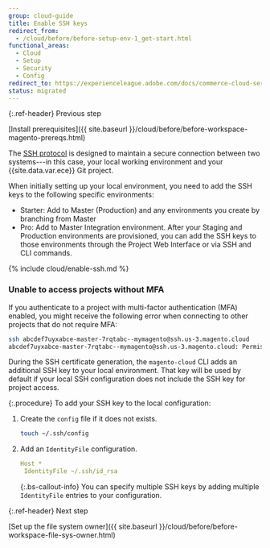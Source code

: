 ```yaml
---
group: cloud-guide
title: Enable SSH keys
redirect_from:
  - /cloud/before/before-setup-env-1_get-start.html
functional_areas:
  - Cloud
  - Setup
  - Security
  - Config
redirect_to: https://experienceleague.adobe.com/docs/commerce-cloud-service/user-guide/develop/secure-connections.html
status: migrated
---
```


{:.ref-header}
Previous step

[Install prerequisites]({{ site.baseurl }}/cloud/before/before-workspace-magento-prereqs.html)

The [SSH protocol](https://en.wikipedia.org/wiki/Secure_Shell) is designed to maintain a secure connection between two systems---in this case, your local working environment and your {{site.data.var.ece}} Git project.

When initially setting up your local environment, you need to add the SSH keys to the following specific environments:

*  Starter: Add to Master (Production) and any environments you create by branching from Master
*  Pro: Add to Master Integration environment. After your Staging and Production environments are provisioned, you can add the SSH keys to those environments through the Project Web Interface or via SSH and CLI commands.

{% include cloud/enable-ssh.md %}

### Unable to access projects without MFA

If you authenticate to a project with multi-factor authentication (MFA) enabled, you might receive the following error when connecting to other projects that do not require MFA:

   ```bash
   ssh abcdef7uyxabce-master-7rqtabc--mymagento@ssh.us-3.magento.cloud
   abcdef7uyxabce-master-7rqtabc--mymagento@ssh.us-3.magento.cloud: Permission denied (publickey).
   ```

During the SSH certificate generation, the `magento-cloud` CLI adds an additional SSH key to your local environment. That key will be used by default if your local SSH configuration does not include the SSH key for project access.

{:.procedure}
To add your SSH key to the local configuration:

1. Create the `config` file if it does not exists.

    ```bash
    touch ~/.ssh/config
    ```

1. Add an `IdentityFile` configuration.

    ```yaml
   Host *
     IdentityFile ~/.ssh/id_rsa
    ```

   {:.bs-callout-info}
   You can specify multiple SSH keys by adding multiple `IdentityFile` entries to your configuration.

{:.ref-header}
Next step

[Set up the file system owner]({{ site.baseurl }}/cloud/before/before-workspace-file-sys-owner.html)
